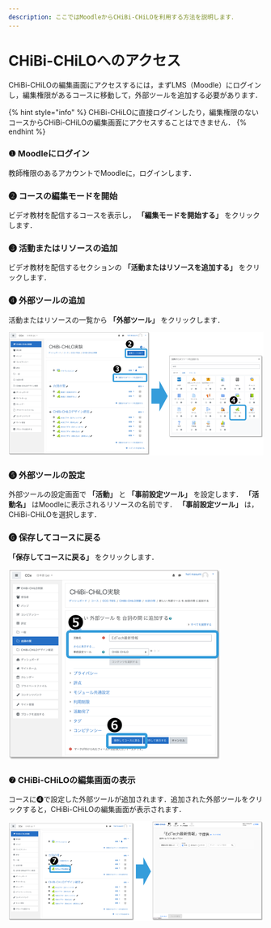 ```yaml
---
description: ここではMoodleからCHiBi-CHiLOを利用する方法を説明します．
---
```


# CHiBi-CHiLOへのアクセス

CHiBi-CHiLOの編集画面にアクセスするには，まずLMS（Moodle）にログインし，編集権限があるコースに移動して，外部ツールを追加する必要があります．

{% hint style="info" %}
CHiBi-CHiLOに直接ログインしたり，編集権限のないコースからCHiBi-CHiLOの編集画面にアクセスすることはできません．
{% endhint %}

### ❶ Moodleにログイン

教師権限のあるアカウントでMoodleに，ログインします．

### ❷ コースの編集モードを開始

ビデオ教材を配信するコースを表示し， **「編集モードを開始する」** をクリックします．

### ❸ 活動またはリソースの追加

ビデオ教材を配信するセクションの **「活動またはリソースを追加する」** をクリックします．

### ❹ 外部ツールの追加

活動またはリソースの一覧から **「外部ツール」** をクリックします．

![](<../.gitbook/assets/image (230).png>)

### ❺ 外部ツールの設定

外部ツールの設定画面で **「活動」** と **「事前設定ツール」** を設定します． **「活動名」** はMoodleに表示されるリソースの名前です． **「事前設定ツール」** は，CHiBi-CHiLOを選択します．

### ❻ 保存してコースに戻る

**「保存してコースに戻る」** をクリックします．

![](<../.gitbook/assets/image (416).png>)

### ❼ CHiBi-CHiLOの編集画面の表示

コースに❹で設定した外部ツールが追加されます．追加された外部ツールをクリックすると，CHiBi-CHiLOの編集画面が表示されます．

![](<../.gitbook/assets/image (115).png>)
